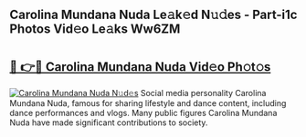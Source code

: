 ## Carolina Mundana Nuda Le𝚊k𝚎d N𝚞𝚍es - Part-i1c Photos Vid𝚎o Le𝚊ks Ww6ZM

# <h2><a href="http://fbf44f3.evod.top/?m=Carolina+Mundana+Nuda">🔗 👉🔴 Carolina Mundana Nuda Vid𝚎o Ph𝚘t𝚘s</a></h2>

[![Carolina Mundana Nuda N𝚞d𝚎s](https://i.imgur.com/8V9OHl7.gif)](http://fbf44f3.evod.top/?m=Carolina+Mundana+Nuda)
Social media personality Carolina Mundana Nuda, famous for sharing lifestyle and dance content, including dance performances and vlogs. Many public figures Carolina Mundana Nuda have made significant contributions to society. 
